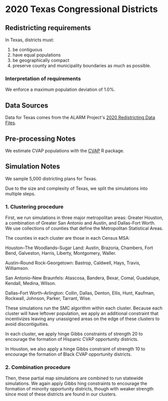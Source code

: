 # 2020 Texas Congressional Districts

## Redistricting requirements
In Texas, districts must:

1. be contiguous
1. have equal populations
1. be geographically compact
1. preserve county and municipality boundaries as much as possible.

### Interpretation of requirements
We enforce a maximum population deviation of 1.0%.

## Data Sources
Data for Texas comes from the ALARM Project's [2020 Redistricting Data Files](https://alarm-redist.github.io/posts/2021-08-10-census-2020/).

## Pre-processing Notes
We estimate CVAP populations with the [CVAP](https://github.com/christopherkenny/cvap)
R package.

## Simulation Notes
We sample 5,000 districting plans for Texas.

Due to the size and complexity of Texas, we split the simulations into
multiple steps.

### 1. Clustering procedure
First, we run simulations in three major metropolitan areas:
Greater Houston, a combination of Greater San Antonio and Austin, and
Dallas-Fort Worth. We use collections of counties that define the
Metropolitan Statistical Areas.

The counties in each cluster are those in each Census MSA:

Houston–The Woodlands–Sugar Land: Austin, Brazoria, Chambers, Fort Bend,
Galveston, Harris, Liberty, Montgomery, Waller.

Austin–Round Rock-Georgetown: Bastrop, Caldwell, Hays, Travis, Williamson.

San Antonio–New Braunfels: Atascosa, Bandera, Bexar, Comal, Guadalupe,
    Kendall, Medina, Wilson.
    
Dallas–Fort Worth–Arlington: Collin, Dallas, Denton, Ellis, Hunt,
Kaufman, Rockwall, Johnson, Parker, Tarrant, Wise.

These simulations run the SMC algorithm within each cluster. Because each
cluster will have leftover population, we apply an additional constraint that
incentivizes leaving any unassigned areas on the edge of these clusters to
avoid discontiguities.

In each cluster, we apply hinge Gibbs constraints of strength 20 to encourage
the formation of Hispanic CVAP opportunity districts.

In Houston, we also apply a hinge Gibbs constraint of strength 10 to encourage
the formation of Black CVAP opportunity districts.


### 2. Combination procedure
Then, these partial map simulations are combined to run statewide simulations.
We again apply Gibbs hing constraints to encourage the formation of minority
opportunity districts, though with weaker strength since most of these
districts are found in our clusters.
